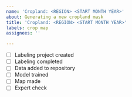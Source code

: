 ```yaml
---
name: 'Cropland: <REGION> <START MONTH YEAR>'
about: Generating a new cropland mask
title: 'Cropland: <REGION> <START MONTH YEAR>'
labels: crop map
assignees: ''

---
```


- [ ] Labeling project created
- [ ] Labeling completed
- [ ] Data added to repository
- [ ] Model trained
- [ ] Map made
- [ ] Expert check
